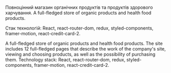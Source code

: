 Повноцінний магазин органічних продуктів та продуктів здорового харчування. A full-fledged store of organic products and health food products.

Стак технологій: React, react-router-dom, redux, styled-components, framer-motion, react-credit-card-2.

A full-fledged store of organic products and health food products. The site includes 12 full-fledged pages that describe the work of the company's site, viewing and choosing products, as well as the possibility of purchasing them. Technology stack: React, react-router-dom, redux, styled-components, framer-motion, react-credit-card-2.
